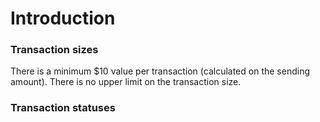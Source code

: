 # Introduction

### Transaction sizes

There is a minimum $10 value per transaction (calculated on the sending amount). There is no upper limit on the transaction size.

### Transaction statuses



